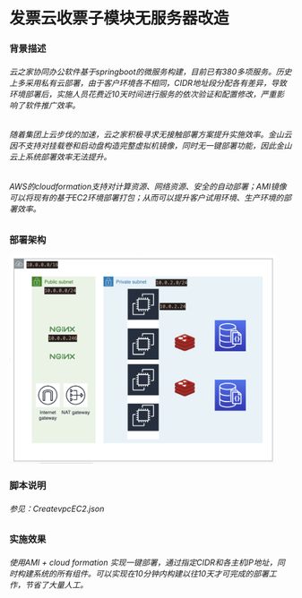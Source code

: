发票云收票子模块无服务器改造</br>
============================================
### 背景描述<br>
###### 云之家协同办公软件基于springboot的微服务构建，目前已有380多项服务。历史上多采用私有云部署，由于客户环境各不相同，CIDR地址段分配各有差异，导致环境部署后，实施人员花费近10天时间进行服务的依次验证和配置修改，严重影响了软件推广效率。<br>
###### 随着集团上云步伐的加速，云之家积极寻求无接触部署方案提升实施效率。金山云因不支持对挂载卷和启动盘构造完整虚拟机镜像，同时无一键部署功能，因此金山云上系统部署效率无法提升。
###### AWS的cloudformation支持对计算资源、网络资源、安全的自动部署；AMI镜像可以将现有的基于EC2环境部署打包；从而可以提升客户试用环境、生产环境的部署效率。
### 部署架构<br>
<img src="https://github.com/1559550282/AWS/blob/main/cloudhub-cf/image/architecture.png" width="475" alt="架构图" /><br>
### 脚本说明<br>
###### 参见：CreatevpcEC2.json <br>

### 实施效果<br>
###### 使用AMI + cloud formation 实现一键部署，通过指定CIDR和各主机IP地址，同时构建系统的所有组件。可以实现在10分钟内构建以往10天才可完成的部署工作，节省了大量人工。

